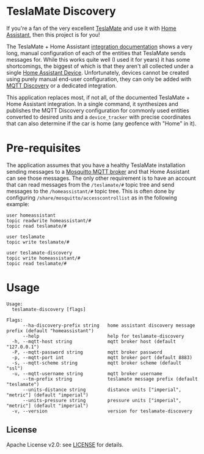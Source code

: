 # TeslaMate Discovery
If you're a fan of the very excellent [TeslaMate][tm] and use it with [Home Assistant][ha], then this project is for you!

The TeslaMate + Home Assistant [integration documentation][tmha] shows a very long, manual configuration of each of the entities that TeslaMate sends messages for.  While this works quite well (I used it for years) it has some shortcomings, the biggest of which is that they aren't all collected under a single [Home Assistant Device][had].  Unfortunately, devices cannot be created using purely manual end-user configuration, they can only be added with [MQTT Discovery][hamd] or a dedicated integration.

This application replaces most, if not all, of the documented TeslaMate + Home Assistant integration.  In a single command, it synthesizes and publishes the MQTT Discovery configuration for commonly used entities converted to desired units and a `device_tracker` with precise coordinates that can also determine if the car is home (any geofence with "Home" in it).

[ha]: https://www.home-assistant.io
[had]: https://developers.home-assistant.io/docs/device_registry_index/
[hamd]: https://www.home-assistant.io/docs/mqtt/discovery/
[tm]: https://github.com/adriankumpf/teslamate
[tmha]: https://docs.teslamate.org/docs/integrations/home_assistant

# Pre-requisites
The application assumes that you have a healthy TeslaMate installation sending messages to a [Mosquitto MQTT broker][mos] and that Home Assistant can see those messages.  The only other requirement is to have an account that can read messages from the `/teslamate/#` topic tree and send messages to the `/homeassistant/#` topic tree.  This is often done by configuring `/share/mosquitto/accesscontrollist` as in the following example:

```plain
user homeassistant
topic readwrite homeassistant/#
topic read teslamate/#

user teslamate
topic write teslamate/#

user teslamate-discovery
topic write homeassistant/#
topic read teslamate/#
```

[mos]: https://github.com/home-assistant/addons/blob/master/mosquitto/DOCS.md

# Usage
```plain
Usage:
  teslamate-discovery [flags]

Flags:
      --ha-discovery-prefix string   home assistant discovery message prefix (default "homeassistant")
      --help                         help for teslamate-discovery
  -h, --mqtt-host string             mqtt broker host (default "127.0.0.1")
  -P, --mqtt-password string         mqtt broker password
  -p, --mqtt-port int                mqtt broker port (default 8883)
  -s, --mqtt-scheme string           mqtt broker scheme (default "ssl")
  -u, --mqtt-username string         mqtt broker username
      --tm-prefix string             teslamate message prefix (default "teslamate")
      --units-distance string        distance units ["imperial", "metric"] (default "imperial")
      --units-pressure string        pressure units ["imperial", "metric"] (default "imperial")
  -v, --version                      version for teslamate-discovery
```

## License
Apache License v2.0: see [LICENSE](./LICENSE) for details.
